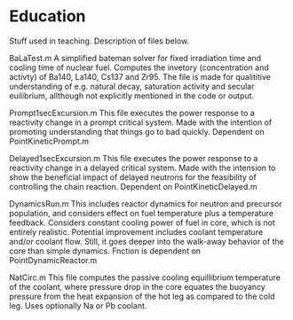# Education
Stuff used in teaching. Description of files below.

BaLaTest.m
A simplified bateman solver for fixed irradiation time and cooling time of nuclear fuel. Computes the invetory (concentration and activty) of Ba140, La140, Cs137 and Zr95. The file is made for qualititive understanding of e.g. natural decay, saturation activity and secular euilibrium, allthough not explicitly mentioned in the code or output.


Prompt1secExcursion.m
This file executes the power response to a reactivity change in a prompt critical system. Made with the intention of promoting understanding that things go to bad quickly. Dependent on PointKineticPrompt.m

Delayed1secExcursion.m
This file executes the power response to a reactivity change in a delayed critical system. Made with the intension to show the beneficial impact of delayed neutrons for the feasibility of controlling the chain reaction. Dependent on PointKineticDelayed.m


DynamicsRun.m
This includes reactor dynamics for neutron and precursor population, and considers effect on fuel temperature plus a temperature feedback. Considers constant cooling power of fuel in core, which is not entirely realistic. Potential improvement includes coolant temperature and/or coolant flow. Still, it goes deeper into the walk-away behavior of the core than simple dynamics. Fnction is dependent on PointDynamicReactor.m


NatCirc.m 
This file computes the passive cooling equillibrium temperature of the coolant, where pressure drop in the core equates the buoyancy pressure from the heat expansion of the hot leg as compared to the cold leg. Uses optionally Na or Pb coolant. 

